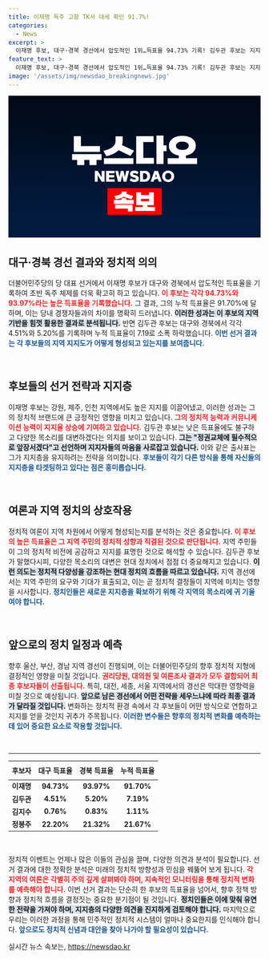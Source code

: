 ```yaml
---
title: 이재명 독주 고향 TK서 대세 확인 91.7%!
categories:
  - News
excerpt: >
  이재명 후보, 대구·경북 경선에서 압도적인 1위…득표율 94.73% 기록! 김두관 후보는 지지율 하락에도 소수 목소리 대변하겠다고 선언. 정봉주 후보는 원외 돌풍 속 20%대 득표율 유지하며 주목받고 있다.
feature_text: >
  이재명 후보, 대구·경북 경선에서 압도적인 1위…득표율 94.73% 기록! 김두관 후보는 지지율 하락에도 소수 목소리 대변하겠다고 선언. 정봉주 후보는 원외 돌풍 속 20%대 득표율 유지하며 주목받고 있다.
image: '/assets/img/newsdao_breakingnews.jpg'
---
```


<p><img src="/assets/img/newsdao_breakingnews.jpg" alt="ranknews 속보" /></p>

<h2 data-ke-size="size26">대구·경북 경선 결과와 정치적 의의</h2>

<p data-ke-size="size16">더불어민주당의 당 대표 선거에서 이재명 후보가 대구와 경북에서 압도적인 득표율을 기록하여 초반 독주 체제를 더욱 확고히 하고 있습니다. <b><span style="color: #ee2323;">이 후보는 각각 94.73%와 93.97%라는 높은 득표율을 기록했습니다.</span></b> 그 결과, 그의 누적 득표율은 91.70%에 달하며, 이는 당내 경쟁자들과의 차이를 명확히 드러냅니다. <b><span style="background-color: #21538527;">이러한 성과는 이 후보의 지역 기반을 힘껏 활용한 결과로 분석됩니다.</span></b> 반면 김두관 후보는 대구와 경북에서 각각 4.51%와 5.20%를 기록하며 누적 득표율이 7.19로 소폭 하락했습니다. <b><span style="color: #1a5490;">이번 선거 결과는 각 후보들의 지역 지지도가 어떻게 형성되고 있는지를 보여줍니다.</span></b></p>

<p data-ke-size="size16">&nbsp;</p>

<h2 data-ke-size="size26">후보들의 선거 전략과 지지층</h2>

<p data-ke-size="size16">이재명 후보는 강원, 제주, 인천 지역에서도 높은 지지를 이끌어냈고, 이러한 성과는 그의 정치적 브랜드에 큰 긍정적인 영향을 미치고 있습니다. <b><span style="color: #ee2323;">그의 정치적 능력과 커뮤니케이션 능력이 지지율 상승에 기여하고 있습니다.</span></b> 김두관 후보는 낮은 득표율에도 불구하고 다양한 목소리를 대변하겠다는 의지를 보이고 있습니다. <b><span style="background-color: #21538527;">그는 "정권교체에 필수적으로 앞장서겠다"고 선언하며 지지자들의 마음을 사로잡고 있습니다.</span></b> 이와 같은 출사표는 그가 지지층을 유지하려는 전략을 의미합니다. <b><span style="color: #1a5490;">후보들이 각기 다른 방식을 통해 자신들의 지지층을 타겟팅하고 있다는 점은 흥미롭습니다.</span></b></p>

<p data-ke-size="size16">&nbsp;</p>

<h2 data-ke-size="size26">여론과 지역 정치의 상호작용</h2>

<p data-ke-size="size16">정치적 여론이 지역 차원에서 어떻게 형성되는지를 분석하는 것은 중요합니다. <b><span style="color: #ee2323;">이 후보의 높은 득표율은 그 지역 주민의 정치적 성향과 직결된 것으로 판단됩니다.</span></b> 지역 주민들이 그의 정치적 비전에 공감하고 지지를 표명한 것으로 해석할 수 있습니다. 김두관 후보가 말했다시피, 다양한 목소리의 대변은 현대 정치에서 점점 더 중요해지고 있습니다. <b><span style="background-color: #21538527;">이런 의도는 정치적 다양성을 강조하는 현대 정치의 흐름을 따르고 있습니다.</span></b> 지역 경선에서는 지역 주민의 요구와 기대가 표출되고, 이는 곧 정치적 결정들이 지역에 미치는 영향을 시사합니다. <b><span style="color: #1a5490;">정치인들은 새로운 지지층을 확보하기 위해 각 지역의 목소리에 귀 기울여야 합니다.</span></b></p>

<p data-ke-size="size16">&nbsp;</p>

<h2 data-ke-size="size26">앞으로의 정치 일정과 예측</h2>

<p data-ke-size="size16">향후 울산, 부산, 경남 지역 경선이 진행되며, 이는 더불어민주당의 향후 정치적 지형에 결정적인 영향을 미칠 것입니다. <b><span style="color: #ee2323;">권리당원, 대의원 및 여론조사 결과가 모두 결합되어 최종 후보자들이 선출됩니다.</span></b> 특히, 대전, 세종, 서울 지역에서의 경선은 막대한 영향력을 미칠 것으로 예상됩니다. <b><span style="background-color: #21538527;">앞으로 남은 경선에서 어떤 전략을 세우느냐에 따라 최종 결과가 달라질 것입니다.</span></b> 변화하는 정치적 환경 속에서 각 후보들이 어떤 방식으로 연합하고 지지를 얻을 것인지 귀추가 주목됩니다. <b><span style="color: #1a5490;">이러한 변수들은 향후의 정치적 변화를 예측하는 데 있어 중요한 요소로 작용할 것입니다.</span></b></p>

<p data-ke-size="size16">&nbsp;</p>

<hr/>

<table style="width: 100%; border-collapse: collapse;">
    <thead>
        <tr>
            <th style="text-align: center; height: 30px;"><b>후보자</b></th>
            <th style="text-align: center; height: 30px;"><b>대구 득표율</b></th>
            <th style="text-align: center; height: 30px;"><b>경북 득표율</b></th>
            <th style="text-align: center; height: 30px;"><b>누적 득표율</b></th>
        </tr>
    </thead>
    <tbody>
        <tr>
            <td style="text-align: center; height: 17px;"><b>이재명</b></td>
            <td style="text-align: center; height: 17px;"><b>94.73%</b></td>
            <td style="text-align: center; height: 17px;"><b>93.97%</b></td>
            <td style="text-align: center; height: 17px;"><b>91.70%</b></td>
        </tr>
        <tr>
            <td style="text-align: center; height: 17px;"><b>김두관</b></td>
            <td style="text-align: center; height: 17px;"><b>4.51%</b></td>
            <td style="text-align: center; height: 17px;"><b>5.20%</b></td>
            <td style="text-align: center; height: 17px;"><b>7.19%</b></td>
        </tr>
        <tr>
            <td style="text-align: center; height: 17px;"><b>김지수</b></td>
            <td style="text-align: center; height: 17px;"><b>0.76%</b></td>
            <td style="text-align: center; height: 17px;"><b>0.83%</b></td>
            <td style="text-align: center; height: 17px;"><b>1.11%</b></td>
        </tr>
        <tr>
            <td style="text-align: center; height: 17px;"><b>정봉주</b></td>
            <td style="text-align: center; height: 17px;"><b>22.20%</b></td>
            <td style="text-align: center; height: 17px;"><b>21.32%</b></td>
            <td style="text-align: center; height: 17px;"><b>21.67%</b></td>
        </tr>
        <!-- 추가 후보자 정보를 여기서 입력할 수 있습니다. -->
    </tbody>
</table>

<p data-ke-size="size16">&nbsp;</p> 

<p data-ke-size="size16">정치적 이벤트는 언제나 많은 이들의 관심을 끌며, 다양한 의견과 분석이 필요합니다. 선거 결과에 대한 정확한 분석은 미래의 정치적 방향성과 민심을 꿰뚫어 보게 됩니다. <b><span style="color: #ee2323;">각 지역의 여론은 각별히 주의 깊게 살펴봐야 하며, 지속적인 모니터링을 통해 정치적 변화를 예측해야 합니다.</span></b> 이번 선거 결과는 단순히 한 후보의 득표율을 넘어서, 향후 정책 방향과 정치적 흐름을 결정짓는 중요한 분기점이 될 것입니다. <b><span style="background-color: #21538527;">정치인들은 이에 맞춰 유연한 전략을 가져야 하며, 지지층의 다양한 의견을 진지하게 검토해야 합니다.</span></b> 마지막으로 우리는 이러한 과정을 통해 민주적인 정치적 시스템이 얼마나 중요한지를 인식해야 합니다. <b><span style="color: #1a5490;">앞으로도 정치적 신념과 대안을 찾아 나가야 할 필요성이 있습니다.</span></b></p>
실시간 뉴스 속보는, <a href="https://newsdao.kr" rel="dofollow">https://newsdao.kr</a>


